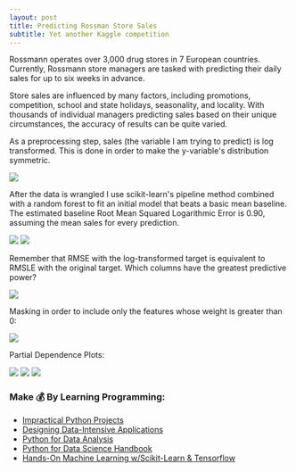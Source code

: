 ```yaml
---
layout: post
title: Predicting Rossman Store Sales
subtitle: Yet another Kaggle competition
---
```



Rossmann operates over 3,000 drug stores in 7 European countries. Currently, Rossmann store managers are tasked with predicting their daily sales for up to six weeks in advance. 

Store sales are influenced by many factors, including promotions, competition, school and state holidays, seasonality, and locality. With thousands of individual managers predicting sales based on their unique circumstances, the accuracy of results can be quite varied.

As a preprocessing step, sales (the variable I am trying to predict) is log transformed. This is done in order to make the y-variable's distribution symmetric. 

![](/img/logging.png)

After the data is wrangled I use scikit-learn's pipeline method combined with a random forest to fit an initial model that beats a basic mean baseline. The estimated baseline Root Mean Squared Logarithmic Error is 0.90, assuming the mean sales for every prediction. 

![](/img/rf1.png)
![](/img/rf2.png)

Remember that RMSE with the log-transformed target is equivalent to RMSLE with the original target. Which columns have the greatest predictive power?

![](/img/fiross.png)

Masking in order to include only the features whose weight is greater than 0:

![](/img/masking.png)

Partial Dependence Plots:

![](/img/pdp_customers.png)
![](/img/pdp_store.png)
![](/img/pdp_promo.png)

### Make 💰 By Learning Programming:

- [Impractical Python Projects](https://amzn.to/3JpCpWH)
- [Designing Data-Intensive Applications](https://amzn.to/3Hgh5Sj)
- [Python for Data Analysis](https://amzn.to/3D0C8pl)
- [Python for Data Science Handbook](https://amzn.to/3XnZ1ez)
- [Hands-On Machine Learning w/Scikit-Learn & Tensorflow](https://amzn.to/3QTWoyt)

<br>